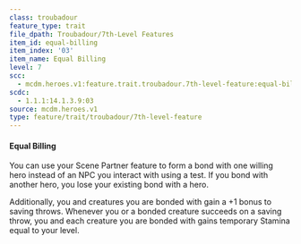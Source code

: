 ```yaml
---
class: troubadour
feature_type: trait
file_dpath: Troubadour/7th-Level Features
item_id: equal-billing
item_index: '03'
item_name: Equal Billing
level: 7
scc:
  - mcdm.heroes.v1:feature.trait.troubadour.7th-level-feature:equal-billing
scdc:
  - 1.1.1:14.1.3.9:03
source: mcdm.heroes.v1
type: feature/trait/troubadour/7th-level-feature
---
```


#### Equal Billing

You can use your Scene Partner feature to form a bond with one willing hero instead of an NPC you interact with using a test. If you bond with another hero, you lose your existing bond with a hero.

Additionally, you and creatures you are bonded with gain a +1 bonus to saving throws. Whenever you or a bonded creature succeeds on a saving throw, you and each creature you are bonded with gains temporary Stamina equal to your level.
